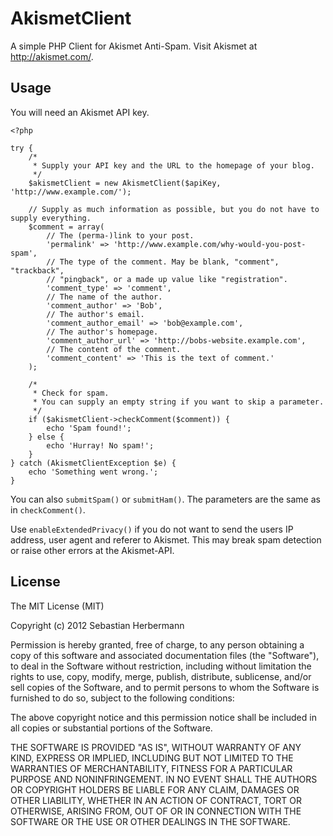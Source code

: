 # AkismetClient

A simple PHP Client for Akismet Anti-Spam. 
Visit Akismet at <http://akismet.com/>.


## Usage
 
You will need an Akismet API key.

~~~~~~~~~ { php }
<?php

try {
	/*
	 * Supply your API key and the URL to the homepage of your blog.
	 */
	$akismetClient = new AkismetClient($apiKey, 'http://www.example.com/');
	
	// Supply as much information as possible, but you do not have to supply everything.
	$comment = array(
		// The (perma-)link to your post.
		'permalink' => 'http://www.example.com/why-would-you-post-spam',
		// The type of the comment. May be blank, "comment", "trackback", 
		// "pingback", or a made up value like "registration".
		'comment_type' => 'comment',
		// The name of the author.
		'comment_author' => 'Bob', 
		// The author's email.
		'comment_author_email' => 'bob@example.com', 
		// The author's homepage.
		'comment_author_url' => 'http://bobs-website.example.com', 
		// The content of the comment.
		'comment_content' => 'This is the text of comment.' 
	);
	
	/*
	 * Check for spam.
	 * You can supply an empty string if you want to skip a parameter.
	 */
	if ($akismetClient->checkComment($comment)) {
		echo 'Spam found!';
	} else {
		echo 'Hurray! No spam!';
	}
} catch (AkismetClientException $e) {
	echo 'Something went wrong.';
}
~~~~~~~~~

You can also `submitSpam()` or `submitHam()`. The parameters are the same as in `checkComment()`.

Use `enableExtendedPrivacy()` if you do not want to send the users IP address, user agent and referer to Akismet.
This may break spam detection or raise other errors at the Akismet-API.

## License

The MIT License (MIT)

Copyright (c) 2012 Sebastian Herbermann

Permission is hereby granted, free of charge, to any person obtaining a 
copy of this software and associated documentation files (the "Software"), 
to deal in the Software without restriction, including without limitation 
the rights to use, copy, modify, merge, publish, distribute, sublicense, 
and/or sell copies of the Software, and to permit persons to whom the Software 
is furnished to do so, subject to the following conditions:

The above copyright notice and this permission notice shall be included in 
all copies or substantial portions of the Software.

THE SOFTWARE IS PROVIDED "AS IS", WITHOUT WARRANTY OF ANY KIND, EXPRESS OR 
IMPLIED, INCLUDING BUT NOT LIMITED TO THE WARRANTIES OF MERCHANTABILITY, FITNESS 
FOR A PARTICULAR PURPOSE AND NONINFRINGEMENT. IN NO EVENT SHALL THE AUTHORS OR 
COPYRIGHT HOLDERS BE LIABLE FOR ANY CLAIM, DAMAGES OR OTHER LIABILITY, WHETHER 
IN AN ACTION OF CONTRACT, TORT OR OTHERWISE, ARISING FROM, OUT OF OR IN CONNECTION 
WITH THE SOFTWARE OR THE USE OR OTHER DEALINGS IN THE SOFTWARE.